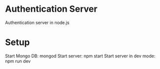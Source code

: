 Authentication Server
=============================

Authentication server in node.js

Setup
=====

Start Mongo DB: mongod
Start server: npm start
Start server in dev mode: npm run dev